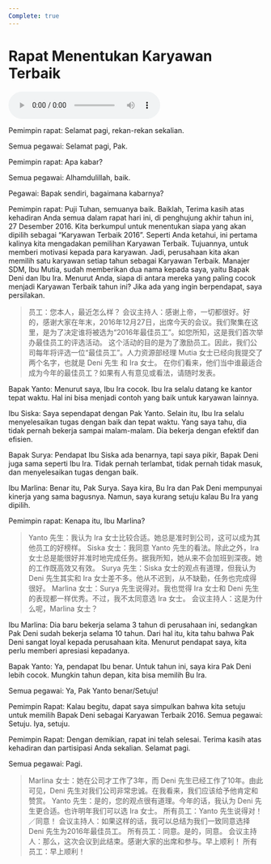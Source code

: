 ```yaml
---
Complete: true
---
```


# Rapat Menentukan Karyawan Terbaik

![U4T2 - Rapat Menentukan Karyawan Terbaik](audio/U4T2%20-%20Rapat%20Menentukan%20Karyawan%20Terbaik.m4a)

Pemimpin rapat: Selamat pagi, rekan-rekan sekalian.

Semua pegawai: Selamat pagi, Pak.

Pemimpin rapat: Apa kabar?

Semua pegawai: Alhamdulillah, baik.

Pegawai: Bapak sendiri, bagaimana kabarnya?

Pemimpin rapat: Puji Tuhan, semuanya baik. Baiklah, Terima kasih atas kehadiran Anda semua dalam rapat hari ini, di penghujung akhir tahun ini, 27 Desember 2016. Kita berkumpul untuk menentukan siapa yang akan dipilih sebagai “Karyawan Terbaik 2016”. Seperti Anda ketahui, ini pertama kalinya kita mengadakan pemilihan Karyawan Terbaik. Tujuannya, untuk memberi motivasi kepada para karyawan. Jadi, perusahaan kita akan memilih satu karyawan setiap tahun sebagai Karyawan Terbaik. Manajer SDM, Ibu Mutia, sudah memberikan dua nama kepada saya, yaitu Bapak Deni dan Ibu Ira. Menurut Anda, siapa di antara mereka yang paling cocok menjadi Karyawan Terbaik tahun ini? Jika ada yang ingin berpendapat, saya persilakan.

> 员工：您本人，最近怎么样？
> 会议主持人：感谢上帝，一切都很好。好的，感谢大家在年末，2016年12月27日，出席今天的会议。我们聚集在这里，是为了决定谁将被选为“2016年最佳员工”。如您所知，这是我们首次举办最佳员工的评选活动。
> 这个活动的目的是为了激励员工。因此，我们公司每年将评选一位“最佳员工”。人力资源部经理 Mutia 女士已经向我提交了两个名字，也就是 Deni 先生 和 Ira 女士。
> 在你们看来，他们当中谁最适合成为今年的最佳员工？如果有人有意见或看法，请随时发表。

Bapak Yanto: Menurut saya, Ibu Ira cocok. Ibu Ira selalu datang ke kantor tepat waktu. Hal ini bisa menjadi contoh yang baik untuk karyawan lainnya.

Ibu Siska: Saya sependapat dengan Pak Yanto. Selain itu, Ibu Ira selalu menyelesaikan tugas dengan baik dan tepat waktu. Yang saya tahu, dia tidak pernah bekerja sampai malam-malam. Dia bekerja dengan efektif dan efisien.

Bapak Surya: Pendapat Ibu Siska ada benarnya, tapi saya pikir, Bapak Deni juga sama seperti Ibu Ira. Tidak pernah terlambat, tidak pernah tidak masuk, dan menyelesaikan tugas dengan baik.

Ibu Marlina: Benar itu, Pak Surya. Saya kira, Bu Ira dan Pak Deni mempunyai kinerja yang sama bagusnya. Namun, saya kurang setuju kalau Bu Ira yang dipilih.

Pemimpin rapat: Kenapa itu, Ibu Marlina?

> Yanto 先生：我认为 Ira 女士比较合适。她总是准时到公司，这可以成为其他员工的好榜样。
> Siska 女士：我同意 Yanto 先生的看法。除此之外，Ira 女士总是能很好并准时地完成任务。据我所知，她从来不会加班到深夜。她的工作既高效又有效。
> Surya 先生：Siska 女士的观点有道理，但我认为 Deni 先生其实和 Ira 女士差不多。他从不迟到，从不缺勤，任务也完成得很好。
> Marlina 女士：Surya 先生说得对。我也觉得 Ira 女士和 Deni 先生的表现都一样优秀。不过，我不太同意选 Ira 女士。
> 会议主持人：这是为什么呢，Marlina 女士？

Ibu Marlina: Dia baru bekerja selama 3 tahun di perusahaan ini, sedangkan Pak Deni sudah bekerja selama 10 tahun. Dari hal itu, kita tahu bahwa Pak Deni sangat loyal kepada perusahaan kita. Menurut pendapat saya, kita perlu memberi apresiasi kepadanya.

Bapak Yanto: Ya, pendapat Ibu benar. Untuk tahun ini, saya kira Pak Deni lebih cocok. Mungkin tahun depan, kita bisa memilih Bu Ira.

Semua pegawai: Ya, Pak Yanto benar/Setuju!

Pemimpin Rapat: Kalau begitu, dapat saya simpulkan bahwa kita setuju untuk memilih Bapak Deni sebagai Karyawan Terbaik 2016. Semua pegawai: Setuju. Iya, setuju.

Pemimpin Rapat: Dengan demikian, rapat ini telah selesai. Terima kasih atas kehadiran dan partisipasi Anda sekalian. Selamat pagi.

Semua pegawai: Pagi.

> Marlina 女士：她在公司才工作了3年，而 Deni 先生已经工作了10年。由此可见，Deni 先生对我们公司非常忠诚。在我看来，我们应该给予他肯定和赞赏。
> Yanto 先生：是的，您的观点很有道理。今年的话，我认为 Deni 先生更合适。也许明年我们可以选 Ira 女士。
> 所有员工：Yanto 先生说得对！／同意！
> 会议主持人：如果这样的话，我可以总结为我们一致同意选择 Deni 先生为2016年最佳员工。
> 所有员工：同意。是的，同意。
> 会议主持人：那么，这次会议到此结束。感谢大家的出席和参与。早上顺利！
> 所有员工：早上顺利！
